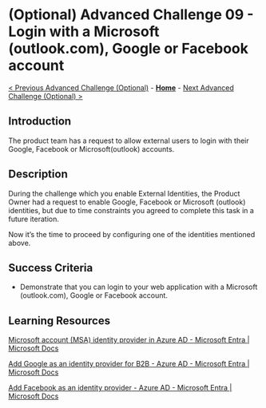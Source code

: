 # (Optional) Advanced Challenge 09 - Login with a Microsoft (outlook.com), Google or Facebook account

 [< Previous Advanced Challenge (Optional)](./Challenge_D1_08.md) - **[Home](../README.md)** - [Next Advanced Challenge (Optional) >](./Challenge_D1_10.md)

## Introduction

The product team has a request to allow external users to login with their Google, Facebook or Microsoft(outlook) accounts.

## Description

During the challenge which you enable External Identities, the Product Owner had a request to enable Google, Facebook or Microsoft (outlook) identities, but due to time constraints you agreed to complete this task in a future iteration.

Now it’s the time to proceed by configuring one of the identities mentioned above.

## Success Criteria

- Demonstrate that you can login to your web application with a Microsoft (outlook.com), Google or Facebook account.

## Learning Resources

[Microsoft account (MSA) identity provider in Azure AD - Microsoft Entra | Microsoft Docs](https://docs.microsoft.com/en-us/azure/active-directory/external-identities/microsoft-account)

[Add Google as an identity provider for B2B - Azure AD - Microsoft Entra | Microsoft Docs](https://docs.microsoft.com/en-us/azure/active-directory/external-identities/google-federation)

[Add Facebook as an identity provider - Azure AD - Microsoft Entra | Microsoft Docs](https://docs.microsoft.com/en-us/azure/active-directory/external-identities/facebook-federation)